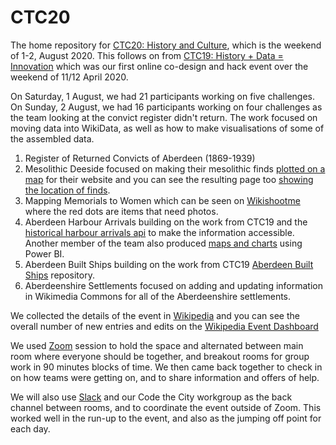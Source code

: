 # CTC20
The home repository for [CTC20: History and Culture](https://codethecity.org/what-we-do/hack-weekends/code-the-city-20-history-and-culture/), which is the weekend of 1-2, August 2020. This follows on from [CTC19: History + Data = Innovation](https://codethecity.org/what-we-do/hack-weekends/code-the-city-19-history-data-innovation/) which was our first online co-design and hack event over the weekend of 11/12 April 2020. 

On Saturday, 1 August, we had 21 participants working on five challenges. On Sunday, 2 August, we had 16 participants working on four challenges as the team looking at the convict register didn't return. The work focused on moving data into WikiData, as well as how to make visualisations of some of the assembled data. 

1. Register of Returned Convicts of Aberdeen (1869-1939)
2. Mesolithic Deeside focused on making their mesolithic finds [plotted on a map](https://github.com/CodeTheCity/ctc20-mesolithic-deeside) for their website and you can see the resulting page too [showing the location of finds](https://argh.technology/meso-dee/).
3. Mapping Memorials to Women which can be seen on [Wikishootme](https://wikishootme.toolforge.org/#lat=57.138228737597295&lng=-2.067317962646485&zoom=13&layers=wikidata_image,wikidata_no_image&sparql_filter=%3Fq%20wdt%3AP8048%20%3Fid%20%3B%20wdt%3AP131%20wd%3AQ62274582%20%3B%20wdt%3AP625%20%3Flocation&worldwide=1) where the red dots are items that need photos.
4. Aberdeen Harbour Arrivals building on the work from CTC19 and the [historical harbour arrivals api](https://github.com/CodeTheCity/historical_harbour_arrivals_api) to make the information accessible. Another member of the team also produced [maps and charts](https://app.powerbi.com/view?r=eyJrIjoiNGZhZjg3ZTUtNTY4ZC00ZGRkLWE4OTMtMzJiZmFjYzg5MjhhIiwidCI6IjBlMTkwZTMwLTM3YWItNDA1My05OTY2LTg3MTAzYTdmZDRkYyJ9) using Power BI.
5. Aberdeen Built Ships building on the work from CTC19 [Aberdeen Built Ships](https://github.com/CodeTheCity/aberdeen-built-ships) repository.
6. Aberdeenshire Settlements focused on adding and updating information in Wikimedia Commons for all of the Aberdeenshire settlements.

We collected the details of the event in [Wikipedia](https://en.wikipedia.org/wiki/Wikipedia:GLAM/CodeTheCity/CTC20) and you can see the overall number of new entries and edits on the [Wikipedia Event Dashboard](https://outreachdashboard.wmflabs.org/courses/CodeTheCity/CTC20-Aberdeen-History_Culture_(01-Aug-2020)/home)

We used [Zoom](http://zoom.us) session to hold the space and alternated between main room where everyone should be together, and breakout rooms for group work in 90 minutes blocks of time. We then came back together to check in on how teams were getting on, and to share information and offers of help.

We will also use [Slack](http://slack.com) and our Code the City workgroup as the back channel between rooms, and to coordinate the event outside of Zoom. This worked well in the run-up to the event, and also as the jumping off point for each day.


